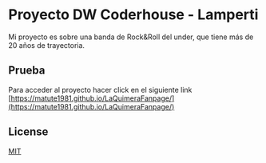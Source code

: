 # Proyecto DW Coderhouse - Lamperti


Mi proyecto es sobre una banda de Rock&Roll del under, que tiene más de 20 años de trayectoria.

## Prueba

Para acceder al proyecto hacer click en el siguiente link [https://matute1981.github.io/LaQuimeraFanpage/](https://matute1981.github.io/LaQuimeraFanpage/)


## License
[MIT](https://choosealicense.com/licenses/mit/)